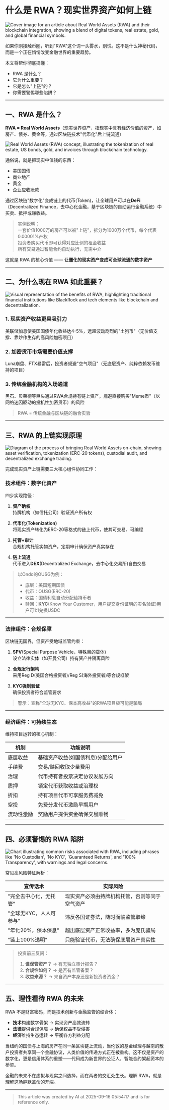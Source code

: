 # 什么是 RWA？现实世界资产如何上链

![Cover image for an article about Real World Assets (RWA) and their blockchain integration, showing a blend of digital tokens, real estate, gold, and global financial symbols.](https://resources.fallout.in/n8n/2025/09-17/03-56-03-IKQHJvfv.png)

如果你刚接触币圈，听到"RWA"这个词一头雾水，别慌。这不是什么神秘代码，而是一个正在悄悄改变金融世界的重要趋势。 

本文将帮你彻底搞懂： 
- RWA 是什么？ 
- 它为什么重要？ 
- 它是怎么"上链"的？ 
- 你需要警惕哪些陷阱？ 

--- 

## 一、RWA 是什么？ 

**RWA = Real World Assets**（现实世界资产，指现实中具有经济价值的资产，如房产、债券、黄金等，通过区块链技术"代币化"后上链流通） 

![Real World Assets (RWA) concept, illustrating the tokenization of real estate, US bonds, gold, and invoices through blockchain technology.](https://resources.fallout.in/n8n/2025/09-17/03-56-03-Zf15BkEK.png)

通俗说，就是把现实中值钱的东西： 
- 美国国债
- 商业地产
- 黄金
- 企业应收账款

通过区块链"数字化"变成链上的代币(Token)，让全球用户可以在**DeFi**（Decentralized Finance，去中心化金融，基于区块链的自动运行金融系统）中买卖、抵押或赚收益。 

> 实例说明：  
> 一套价值1000万的房产可以被"上链"，拆分为1000万个代币，每个代表0.00001%产权  
> 投资者购买代币即可获得对应比例的租金收益  
> 所有交易通过智能合约自动执行，无需中介  

这就是 RWA 的核心价值 —— **让僵化的现实资产变成可全球流通的数字资产** 

--- 

## 二、为什么现在 RWA 如此重要？ 

![Visual representation of the benefits of RWA, highlighting traditional financial institutions like BlackRock and tech elements like blockchain and decentralization.](https://resources.fallout.in/n8n/2025/09-17/03-56-03-QcnI16TJ.png)

### 1. 现实资产收益更具吸引力
美联储加息使美国国债年化收益达4-5%，远超波动剧烈的"土狗币"（无价值支撑、靠炒作生存的高风险加密项目） 

### 2. 加密货币市场需要价值支撑
Luna崩盘、FTX暴雷后，投资者规避"空气项目"（无底层资产、纯粹依赖发币维持的项目） 

### 3. 传统金融机构的入场通道
黑石、贝莱德等巨头通过RWA合规持有链上资产，规避直接购买"Meme币"（以网络迷因驱动的投机性加密货币）的风险

> RWA = 传统金融与区块链的融合实验

--- 

## 三、RWA 的上链实现原理

![Diagram of the process of bringing Real World Assets on-chain, showing asset verification, tokenization (ERC-20 tokens), custodial audit, and decentralized exchange trading.](https://resources.fallout.in/n8n/2025/09-17/03-56-03-fqMtPn6v.png)

完成现实资产上链需要三大核心组件协同工作： 

### 技术组件：数字化资产
四步实现路径： 
1. **资产确权**  
   持牌机构（如信托公司）验证资产所有权

2. **代币化(Tokenization)**  
   将现实资产转化为ERC-20等格式的链上代币，使其可交易、可编程

3. **托管+审计**  
   合规机构托管实物资产，定期审计确保资产真实存在

4. **链上流通**  
   代币进入**DEX**(Decentralized Exchange，去中心化交易所)自由交易

> 以Ondo的OUSG为例：  
> - 底层：美国短期国债  
> - 代币：OUSG(ERC-20)  
> - 收益：国债利息自动分配给持币者  
> - 赎回：**KYC**(Know Your Customer，用户提交身份证明的实名验证)用户可1:1兑换USDC

--- 

### 法律组件：合规保障

区块链无国界，但资产受地域监管约束： 
1. **SPV**(Special Purpose Vehicle，特殊目的载体)  
   设立法律实体（如开曼公司）持有资产并隔离风险

2. **合规发行架构**  
   采用Reg D(美国合格投资者)/Reg S(海外投资者)等合规框架

3. **KYC强制验证**  
   确保投资者符合监管要求

> 警示：宣称"全球无KYC、保本高收益"的RWA项目极可能是骗局

--- 

### 经济组件：可持续生态
维持项目运转的核心机制： 

| 机制          | 功能说明                                   | 
| ---           | ---                                        | 
| 底层收益      | 基础资产收益(如国债利息)分配给用户           | 
| 手续费        | 交易/赎回收取少量费用                       | 
| 治理      | 代币持有者投票决定协议发展方向               | 
| 质押      | 锁定代币获取收益或治理权                    | 
| 折扣      | 持有项目代币可享服务费减免                  | 
| 空投      | 免费分发代币激励早期用户                    | 
| 流动性激励| 奖励用户提供资金确保交易顺畅                 | 

--- 

## 四、必须警惕的 RWA 陷阱

![Chart illustrating common risks associated with RWA, including phrases like 'No Custodian', 'No KYC', 'Guaranteed Returns', and '100% Transparency', with warnings and legal concerns.](https://resources.fallout.in/n8n/2025/09-17/03-56-03-olI8LZK0.png)

常见高风险特征解析： 

| 宣传话术                  | 实际风险                                     | 
| ---                       | ---                                          | 
| "完全去中心化，无托管"    | 现实资产必须由持牌机构托管，否则等同于空气资产 | 
| "全球无KYC，人人可参与"   | 违反各国证券法，随时面临监管取缔              | 
| "年化20%，保本保息"       | 超出底层资产正常收益率，多为庞氏骗局          | 
| "链上100%透明"            | 只能验证代币，无法确保底层资产真实性          | 

> 投资前三反问：  
> 1. **谁保管资产？** → 有无独立审计报告？  
> 2. **合规性如何？** → 是否有监管备案？  
> 3. **收益来源？** → 来自资产本身还是新投资者资金？ 

--- 

## 五、理性看待 RWA 的未来

RWA 不是财富密码，而是技术创新与金融监管的结合体： 
- **技术**构建数字骨架 → 实现资产高效流转
- **法律**提供合规保障 → 确保权益不受侵害
- **经济**维持生态运转 → 平衡各方利益分配

当纽约的国债与上海的房产在同一条区块链上流动，当伦敦的基金经理与越南的散户投资者共享同一个金融协议，人类价值的传递方式正在被重构。这不仅是资产的数字化，更是信用体系的重塑——代码成为新世界的公证人，智能合约架起资本的桥梁。 

金融的未来不在虚拟与现实之间选择，而在两者的交汇处生长。理解 RWA，就是理解这场静默革命的开端。 

---
> This article was created by AI at 2025-09-16 05:54:17 and is for reference only.
